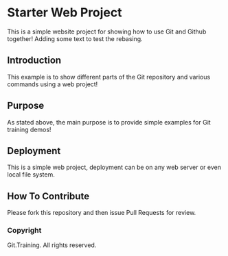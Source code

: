 # Starter Web Project

This is a simple website project for showing how to use Git and Github together! Adding some text to test the rebasing.

## Introduction

This example is to show different parts of the Git repository and various commands using a web project!

## Purpose

As stated above, the main purpose is to provide simple examples for Git training demos!

## Deployment

This is a simple web project, deployment can be on any web server or even local file system.

## How To Contribute

Please fork this repository and then issue Pull Requests for review.
### Copyright

Git.Training. All rights reserved.
